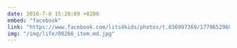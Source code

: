 ```yaml
---
date: 2016-7-8 15:20:09 +0200
embed: "facebook"
link: "https://www.facebook.com/lits4kids/photos/t.836997369/1779652968937707/?type=3&theater"
img: "/img/life/00266_item.md.jpg"
---
```

